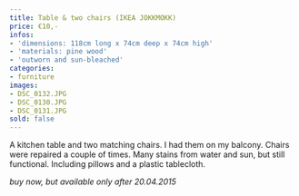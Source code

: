 ```yaml
---
title: Table & two chairs (IKEA JOKKMOKK)
price: €10,-
infos:
- 'dimensions: 118cm long x 74cm deep x 74cm high'
- 'materials: pine wood'
- 'outworn and sun-bleached'
categories:
- furniture
images:
- DSC_0132.JPG
- DSC_0130.JPG
- DSC_0131.JPG
sold: false
---
```


A kitchen table and two matching chairs. I had them on my balcony. Chairs were repaired a couple of times. Many stains from water and sun, but still functional. Including pillows and a plastic tablecloth.  

*buy now, but available only after 20.04.2015*
